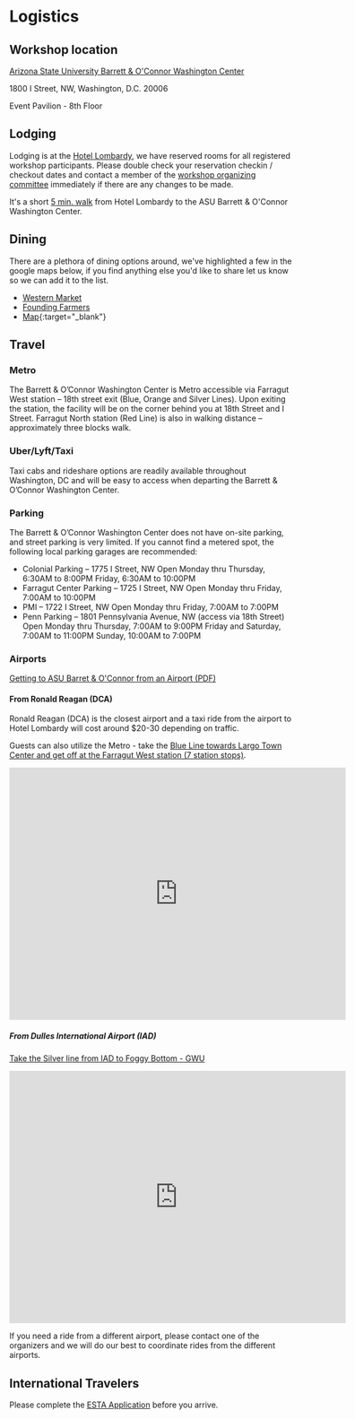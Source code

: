 # Logistics
## Workshop location

[Arizona State University Barrett &amp; O'Connor Washington Center](https://washingtondc.asu.edu/barrett-and-oconnor-center)

1800 I Street, NW, Washington, D.C. 20006

Event Pavilion - 8th Floor

## Lodging

Lodging is at the [Hotel Lombardy](https://www.hotellombardy.com/), we have reserved rooms for all registered workshop participants. Please double check your reservation checkin / checkout dates and contact a member of the [workshop organizing committee](/#organizers) immediately if there are any changes to be made.

It's a short [5 min. walk](https://maps.app.goo.gl/XBdaZwRVbCoq6Awq6) from Hotel Lombardy to the ASU Barrett &amp; O'Connor Washington Center.

## Dining 

There are a plethora of dining options around, we've highlighted a few in the google maps below, if you find anything else you'd like to share let us know so we can add it to the list.

- [Western Market](https://www.westernmarketdc.com/)
- [Founding Farmers](https://www.wearefoundingfarmers.com/location/dc/)
- [Map](https://maps.app.goo.gl/PzsXF1ZjBcKxmNQc9){:target="_blank"}

## Travel

### Metro

The Barrett & O’Connor Washington Center is Metro accessible via Farragut West station
– 18th street exit (Blue, Orange and Silver Lines). Upon exiting the station, the facility will be on
the corner behind you at 18th Street and I Street. Farragut North station (Red Line) is also in
walking distance – approximately three blocks walk.

### Uber/Lyft/Taxi 

Taxi cabs and rideshare options are readily available throughout Washington, DC and will be easy to access when departing the Barrett & O’Connor Washington Center.

### Parking
The Barrett & O’Connor Washington Center does not have on-site parking, and street parking is very limited. If you cannot find a metered spot, the following local parking garages are recommended:

- Colonial Parking – 1775 I Street, NW Open Monday thru Thursday, 6:30AM to 8:00PM Friday, 6:30AM to 10:00PM
- Farragut Center Parking – 1725 I Street, NW Open Monday thru Friday, 7:00AM to 10:00PM
- PMI – 1722 I Street, NW Open Monday thru Friday, 7:00AM to 7:00PM
- Penn Parking – 1801 Pennsylvania Avenue, NW (access via 18th Street) Open Monday thru Thursday, 7:00AM to 9:00PM Friday and Saturday, 7:00AM to 11:00PM Sunday, 10:00AM to 7:00PM


### Airports

[Getting to ASU Barret & O'Connor from an Airport (PDF)](travel-logistics.pdf)

#### From Ronald Reagan (DCA)

Ronald Reagan (DCA) is the closest airport and a taxi ride from the airport to Hotel Lombardy will cost around $20-30 depending on traffic.

Guests can also utilize the Metro - take the [Blue Line towards Largo Town Center and get off at the Farragut West station (7 station stops)](https://maps.app.goo.gl/7aLCY9b6v7WmUwK77).

<iframe src="https://www.google.com/maps/embed?pb=!1m28!1m12!1m3!1d24848.620250571537!2d-77.06693355271308!3d38.87646794289892!2m3!1f0!2f0!3f0!3m2!1i1024!2i768!4f13.1!4m13!3e3!4m5!1s0x89b7b731402fe095%3A0x4168af016d076bad!2sRonald%20Reagan%20Washington%20National%20Airport%20(DCA)%2C%20Ronald%20Reagan%20Washington%20National%20Airport%20Access%20Road%2C%20Arlington%2C%20VA!3m2!1d38.851242!2d-77.04023149999999!4m5!1s0x89b7b7b0b7f86313%3A0x2b22bee637998511!2sHotel%20Lombardy%2C%20Pennsylvania%20Avenue%20Northwest%2C%20Washington%2C%20DC!3m2!1d38.9014691!2d-77.0459338!5e0!3m2!1sen!2sus!4v1742080537939!5m2!1sen!2sus" width="600" height="450" style="border:0;" allowfullscreen="" loading="lazy" referrerpolicy="no-referrer-when-downgrade"></iframe>

##### From Dulles International Airport (IAD)

[Take the Silver line from IAD to Foggy Bottom - GWU](https://maps.app.goo.gl/cQon4YNawGdPdMHW6)

<iframe src="https://www.google.com/maps/embed?pb=!1m28!1m12!1m3!1d99332.12692300859!2d-77.33402237158954!3d38.92102967608422!2m3!1f0!2f0!3f0!3m2!1i1024!2i768!4f13.1!4m13!3e3!4m5!1s0x89b64740174eb057%3A0x8e01cb201080601d!2sDulles%20International%20Airport%20(IAD)%2C%201%20Saarinen%20Cir%2C%20Dulles%2C%20VA%2020166!3m2!1d38.9522483!2d-77.45788859999999!4m5!1s0x89b7b7b0b7f86313%3A0x2b22bee637998511!2sHotel%20Lombardy%2C%20Pennsylvania%20Avenue%20Northwest%2C%20Washington%2C%20DC!3m2!1d38.9014691!2d-77.0459338!5e0!3m2!1sen!2sus!4v1742080304560!5m2!1sen!2sus" width="600" height="450" style="border:0;" allowfullscreen="" loading="lazy" referrerpolicy="no-referrer-when-downgrade"></iframe>

If you need a ride from a different airport, please contact one of the organizers and we will do our best to coordinate rides from the different airports.

## International Travelers

Please complete the [ESTA Application](https://esta.cbp.dhs.gov/esta) before you arrive.
